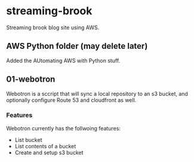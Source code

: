 # streaming-brook
Streaming brook blog site using AWS.

## AWS Python folder (may delete later)
Added the AUtomating AWS with Python stuff.

## 01-webotron
Webotron is a sccript that will sync a local repository to an s3 bucket, and optionally configure Route 53 and cloudfront as well.

### Features
Webotron currently has the follwoing features:

- List bucket
- List contents of a bucket
- Create and setup s3 bucket